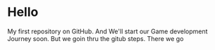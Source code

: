 # Hello
My first repository on GitHub. 
And We'll start our Game development Journey soon.
But we goin thru the gitub steps.
There we go
